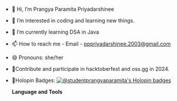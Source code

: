 - 👋 Hi, I’m Prangya Paramita Priyadarshinee
- 👀 I’m interested in coding and learning new things.
- 🌱 I’m currently learning DSA in Java 
- 📫 How to reach me - Email - pppriyadarshinee.2003@gmail.com
- 😄 Pronouns: she/her
- 📌Contribute and participate in hacktoberfest and oss.gg in 2024.
- 🎉Holopin Badges:
  <a href="https://holopin.io/@studentprangyaparamita">
      <img src="https://holopin.me/studentprangyaparamita" alt="@studentprangyaparamita's Holopin badges" />
  </a>

  <strong></h2>Language and Tools</h2></strong>
  <a href="https://code.visualstudio.com/"></a>
  <a href="https://developer.mozilla.org/en-US/docs/Web/HTML"></a>
  <a href="https://developer.mozilla.org/en-US/docs/Web/CSS"></a>
  <a href="https://www.java.com/en/download/"></a>

<!---
Student-PrangyaParamita/Student-PrangyaParamita is a ✨ special ✨ repository because its `README.md` (this file) appears on your GitHub profile.
You can click the Preview link to take a look at your changes.
--->
